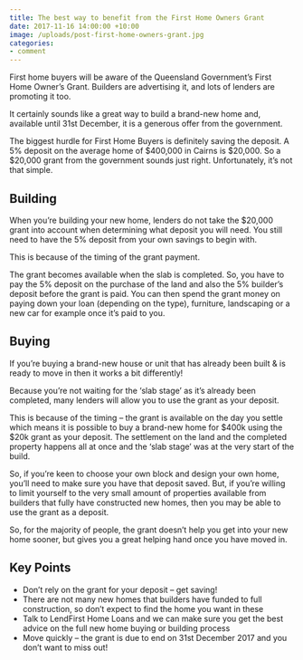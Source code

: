 ```yaml
---
title: The best way to benefit from the First Home Owners Grant
date: 2017-11-16 14:00:00 +10:00
image: /uploads/post-first-home-owners-grant.jpg
categories:
- comment
---
```


First home buyers will be aware of the Queensland Government’s First Home Owner’s Grant. Builders are advertising it, and lots of lenders are promoting it too.

It certainly sounds like a great way to build a brand-new home and, available until 31st December, it is a generous offer from the government.

The biggest hurdle for First Home Buyers is definitely saving the deposit. A 5% deposit on the average home of $400,000 in Cairns is $20,000. So a $20,000 grant from the government sounds just right. Unfortunately, it’s not that simple.

## Building
When you’re building your new home, lenders do not take the $20,000 grant into account when determining what deposit you will need. You still need to have the 5% deposit from your own savings to begin with. 

This is because of the timing of the grant payment. 

The grant becomes available when the slab is completed. So, you have to pay the 5% deposit on the purchase of the land and also the 5% builder’s deposit before the grant is paid. You can then spend the grant money on paying down your loan (depending on the type), furniture, landscaping or a new car for example once it’s paid to you.

## Buying
If you’re buying a brand-new house or unit that has already been built & is ready to move in then it works a bit differently! 

Because you’re not waiting for the ‘slab stage’ as it’s already been completed, many lenders will allow you to use the grant as your deposit.

This is because of the timing – the grant is available on the day you settle which means it is possible to buy a brand-new home for $400k using the $20k grant as your deposit. The settlement on the land and the completed property happens all at once and the ‘slab stage’ was at the very start of the build.

So, if you’re keen to choose your own block and design your own home, you’ll need to make sure you have that deposit saved. But, if you’re willing to limit yourself to the very small amount of properties available from builders that fully have constructed new homes, then you may be able to use the grant as a deposit.

So, for the majority of people, the grant doesn’t help you get into your new home sooner, but gives you a great helping hand once you have moved in.

## Key Points
- Don’t rely on the grant for your deposit – get saving!
- There are not many new homes that builders have funded to full construction, so don’t expect to find the home you want in these
- Talk to LendFirst Home Loans and we can make sure you get the best advice on the full new home buying or building process
- Move quickly – the grant is due to end on 31st December 2017 and you don’t want to miss out!
